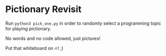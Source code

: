 # Pictionary Revisit

Run `python3 pick_one.py` in order to randomly select a programming
topic for playing pictionary.

No words and no code allowed, just pictures!

Put that whiteboard on :fire:! ;)
